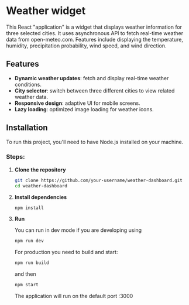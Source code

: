 # Weather widget

This React "application" is a widget that displays weather information for three selected cities. It uses asynchronous API to fetch real-time weather data from open-meteo.com. 
Features include displaying the temperature, humidity, precipitation probability, wind speed, and wind direction. 

## Features

- **Dynamic weather updates**: fetch and display real-time weather conditions.
- **City selector**: switch between three different cities to view related weather data.
- **Responsive design**: adaptive UI for mobile screens.
- **Lazy loading**: optimized image loading for weather icons.

## Installation

To run this project, you'll need to have Node.js installed on your machine. 

### Steps:

1. **Clone the repository**

   ```bash
   git clone https://github.com/your-username/weather-dashboard.git
   cd weather-dashboard
   ```

3. **Install dependencies**

    ```bash
    npm install
    ```

4. **Run**

    You can run in dev mode if you are developing using

    ```bash
    npm run dev
    ```
    For production you need to build and start:

    ```bash
    npm run build
    ```

    and then

    ```bash
    npm start
    ```

    The application will run on the default port :3000
